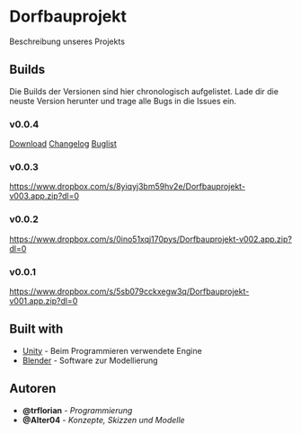 # Dorfbauprojekt
Beschreibung unseres Projekts

## Builds
Die Builds der Versionen sind hier chronologisch aufgelistet. Lade dir die neuste Version herunter und trage alle Bugs in die Issues ein.
### v0.0.4
[Download](https://www.dropbox.com/s/32p2qumeobh8z8u/Dorfbauprojekt-v004.app.zip?dl=0)
[Changelog](blob/master/Spiel/v0.0.4/changelog.txt)
[Buglist](blob/master/Spiel/v0.0.4/buglist.txt)
### v0.0.3
https://www.dropbox.com/s/8yiqyj3bm59hv2e/Dorfbauprojekt-v003.app.zip?dl=0
### v0.0.2
https://www.dropbox.com/s/0ino51xqj170pys/Dorfbauprojekt-v002.app.zip?dl=0
### v0.0.1
https://www.dropbox.com/s/5sb079cckxegw3q/Dorfbauprojekt-v001.app.zip?dl=0

## Built with
* [Unity](https://unity3d.com/de) - Beim Programmieren verwendete Engine
* [Blender](https://www.blender.org/) - Software zur Modellierung

## Autoren
* **@trflorian** - *Programmierung*
* **@Alter04** - *Konzepte, Skizzen und Modelle*
